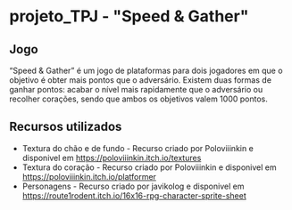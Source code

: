 # projeto_TPJ - "Speed & Gather"

## Jogo
“Speed & Gather” é um jogo de plataformas para dois jogadores em que o objetivo é obter mais pontos que o adversário. Existem duas formas de ganhar pontos: acabar o nível mais rapidamente que o adversário ou recolher corações, sendo que ambos os objetivos valem 1000 pontos. 


## Recursos utilizados

* Textura do chão e de fundo - Recurso criado por Poloviiinkin e disponivel em https://poloviiinkin.itch.io/textures
* Textura do coração - Recurso criado por Poloviiinkin e disponivel em https://poloviiinkin.itch.io/platformer
* Personagens - Recurso criado por javikolog e disponivel em https://route1rodent.itch.io/16x16-rpg-character-sprite-sheet
